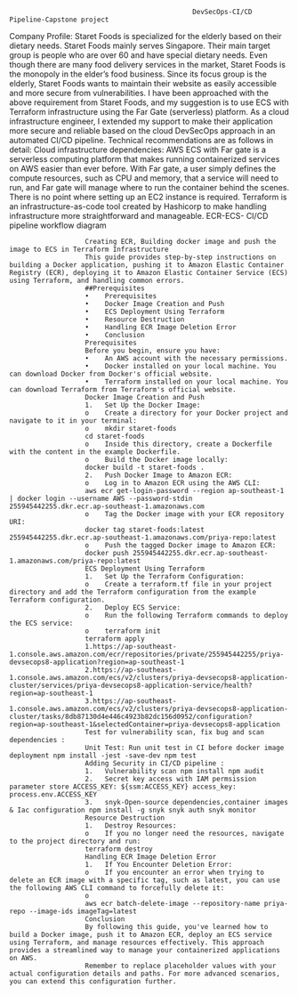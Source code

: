                                                   DevSecOps-CI/CD Pipeline-Capstone project
Company Profile:
Staret Foods is specialized for the elderly based on their dietary needs. Staret Foods mainly serves Singapore. Their main target group is people who are over 60 and have special dietary needs. Even though there are many food delivery services in the market, Staret Foods is the monopoly in the elder’s food business. Since its focus group is the elderly, Staret Foods wants to maintain their website as easily accessible and more secure from vulnerabilities. I have been approached with the above requirement from Staret Foods, and my suggestion is to use ECS with Terraform infrastructure using the Far Gate (serverless) platform. As a cloud infrastructure engineer, I extended my support to make their application more secure and reliable based on the cloud DevSecOps approach in an automated CI/CD pipeline. Technical recommendations are as follows in detail:
Cloud infrastructure dependencies:
AWS ECS with Far gate is a serverless computing platform that makes running containerized services on AWS easier than ever before. With Far gate, a user simply defines the compute resources, such as CPU and memory, that a service will need to run, and Far gate will manage where to run the container behind the scenes. There is no point where setting up an EC2 instance is required. Terraform is an infrastructure-as-code tool created by Hashicorp to make handling infrastructure more straightforward and manageable.
                      ECR-ECS- CI/CD pipeline workflow diagram
                       
                       Creating ECR, Building docker image and push the image to ECS in Terraform Infrastructure
                       This guide provides step-by-step instructions on building a Docker application, pushing it to Amazon Elastic Container Registry (ECR), deploying it to Amazon Elastic Container Service (ECS) using Terraform, and handling common errors.
                       ##Prerequisites
                       •    Prerequisites
                       •    Docker Image Creation and Push
                       •    ECS Deployment Using Terraform
                       •    Resource Destruction
                       •    Handling ECR Image Deletion Error
                       •    Conclusion
                       Prerequisites
                       Before you begin, ensure you have:
                       •    An AWS account with the necessary permissions.
                       •    Docker installed on your local machine. You can download Docker from Docker's official website.
                       •    Terraform installed on your local machine. You can download Terraform from Terraform's official website.
                       Docker Image Creation and Push
                       1.   Set Up the Docker Image:
                       o    Create a directory for your Docker project and navigate to it in your terminal:
                       o    mkdir staret-foods
                       cd staret-foods
                       o    Inside this directory, create a Dockerfile with the content in the example Dockerfile.
                       o    Build the Docker image locally:
                       docker build -t staret-foods .
                       2.   Push Docker Image to Amazon ECR:
                       o    Log in to Amazon ECR using the AWS CLI:
                       aws ecr get-login-password --region ap-southeast-1 | docker login --username AWS --password-stdin 255945442255.dkr.ecr.ap-southeast-1.amazonaws.com
                       o    Tag the Docker image with your ECR repository URI:
                       docker tag staret-foods:latest 255945442255.dkr.ecr.ap-southeast-1.amazonaws.com/priya-repo:latest
                       o    Push the tagged Docker image to Amazon ECR:
                       docker push 255945442255.dkr.ecr.ap-southeast-1.amazonaws.com/priya-repo:latest
                       ECS Deployment Using Terraform
                       1.   Set Up the Terraform Configuration:
                       o    Create a terraform.tf file in your project directory and add the Terraform configuration from the example Terraform configuration.
                       2.   Deploy ECS Service:
                       o    Run the following Terraform commands to deploy the ECS service:
                       o    terraform init
                       terraform apply
                       1.https://ap-southeast-1.console.aws.amazon.com/ecr/repositories/private/255945442255/priya-devsecops8-application?region=ap-southeast-1
                       2.https://ap-southeast-1.console.aws.amazon.com/ecs/v2/clusters/priya-devsecops8-application-cluster/services/priya-devsecops8-application-service/health?region=ap-southeast-1
                       3.https://ap-southeast-1.console.aws.amazon.com/ecs/v2/clusters/priya-devsecops8-application-cluster/tasks/8db87130d4e446c4923b82dc156d0952/configuration?region=ap-southeast-1&selectedContainer=priya-devsecops8-application
                       Test for vulnerability scan, fix bug and scan dependencies :
                       Unit Test: Run unit test in CI before docker image deployment npm install -jest -save-dev npm test
                       Adding Security in CI/CD pipeline :
                       1.   Vulnerability scan npm install npm audit
                       2.   Secret key access with IAM permsission parameter store ACCESS_KEY: ${ssm:ACCESS_KEY} access_key: process.env.ACCESS_KEY
                       3.   snyk-Open-source dependencies,container images & Iac configuration npm install -g snyk snyk auth snyk monitor
                       Resource Destruction
                       1.   Destroy Resources:
                       o    If you no longer need the resources, navigate to the project directory and run:
                       terraform destroy
                       Handling ECR Image Deletion Error
                       1.   If You Encounter Deletion Error:
                       o    If you encounter an error when trying to delete an ECR image with a specific tag, such as latest, you can use the following AWS CLI command to forcefully delete it:
                       o    
                       aws ecr batch-delete-image --repository-name priya-repo --image-ids imageTag=latest
                       Conclusion
                       By following this guide, you've learned how to build a Docker image, push it to Amazon ECR, deploy an ECS service using Terraform, and manage resources effectively. This approach provides a streamlined way to manage your containerized applications on AWS.
                       Remember to replace placeholder values with your actual configuration details and paths. For more advanced scenarios, you can extend this configuration further.


